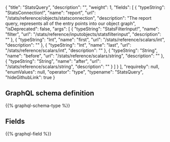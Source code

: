 {
  "title": "StatsQuery",
  "description": "",
  "weight": 1,
  "fields": [
    {
      "typeString": "StatsConnection!",
      "name": "report",
      "url": "/stats/reference/objects/statsconnection",
      "description": "The report query, represents all of the entry points into our object graph",
      "isDeprecated": false,
      "args": [
        {
          "typeString": "StatsFilterInput!",
          "name": "filter",
          "url": "/stats/reference/inputobjects/statsfilterinput",
          "description": ""
        },
        {
          "typeString": "Int",
          "name": "first",
          "url": "/stats/reference/scalars/int",
          "description": ""
        },
        {
          "typeString": "Int",
          "name": "last",
          "url": "/stats/reference/scalars/int",
          "description": ""
        },
        {
          "typeString": "String",
          "name": "before",
          "url": "/stats/reference/scalars/string",
          "description": ""
        },
        {
          "typeString": "String",
          "name": "after",
          "url": "/stats/reference/scalars/string",
          "description": ""
        }
      ]
    }
  ],
  "requireby": null,
  "enumValues": null,
  "operator": "type",
  "typename": "StatsQuery",
  "hideGithubLink": true
}
## GraphQL schema definition

{{% graphql-schema-type %}}

## Fields

{{% graphql-field %}}
